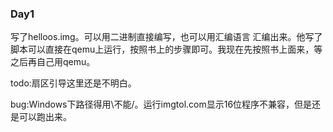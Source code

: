 ### Day1

写了helloos.img。可以用二进制直接编写，也可以用汇编语言 汇编出来。他写了脚本可以直接在qemu上运行，按照书上的步骤即可。我现在先按照书上面来，等之后再自己用qemu。

todo:扇区引导这里还是不明白。

bug:Windows下路径得用\不能/。运行imgtol.com显示16位程序不兼容，但是还是可以跑出来。